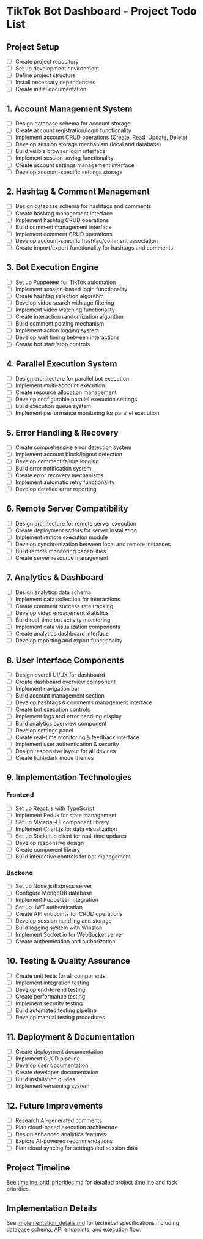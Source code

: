# TikTok Bot Dashboard - Project Todo List

## Project Setup
- [ ] Create project repository
- [ ] Set up development environment
- [ ] Define project structure
- [ ] Install necessary dependencies
- [ ] Create initial documentation

## 1. Account Management System
- [ ] Design database schema for account storage
- [ ] Create account registration/login functionality
- [ ] Implement account CRUD operations (Create, Read, Update, Delete)
- [ ] Develop session storage mechanism (local and database)
- [ ] Build visible browser login interface
- [ ] Implement session saving functionality
- [ ] Create account settings management interface
- [ ] Develop account-specific settings storage

## 2. Hashtag & Comment Management
- [ ] Design database schema for hashtags and comments
- [ ] Create hashtag management interface
- [ ] Implement hashtag CRUD operations
- [ ] Build comment management interface
- [ ] Implement comment CRUD operations
- [ ] Develop account-specific hashtag/comment association
- [ ] Create import/export functionality for hashtags and comments

## 3. Bot Execution Engine
- [ ] Set up Puppeteer for TikTok automation
- [ ] Implement session-based login functionality
- [ ] Create hashtag selection algorithm
- [ ] Develop video search with age filtering
- [ ] Implement video watching functionality
- [ ] Create interaction randomization algorithm
- [ ] Build comment posting mechanism
- [ ] Implement action logging system
- [ ] Develop wait timing between interactions
- [ ] Create bot start/stop controls

## 4. Parallel Execution System
- [ ] Design architecture for parallel bot execution
- [ ] Implement multi-account execution
- [ ] Create resource allocation management
- [ ] Develop configurable parallel execution settings
- [ ] Build execution queue system
- [ ] Implement performance monitoring for parallel execution

## 5. Error Handling & Recovery
- [ ] Create comprehensive error detection system
- [ ] Implement account block/logout detection
- [ ] Develop comment failure logging
- [ ] Build error notification system
- [ ] Create error recovery mechanisms
- [ ] Implement automatic retry functionality
- [ ] Develop detailed error reporting

## 6. Remote Server Compatibility
- [ ] Design architecture for remote server execution
- [ ] Create deployment scripts for server installation
- [ ] Implement remote execution module
- [ ] Develop synchronization between local and remote instances
- [ ] Build remote monitoring capabilities
- [ ] Create server resource management

## 7. Analytics & Dashboard
- [ ] Design analytics data schema
- [ ] Implement data collection for interactions
- [ ] Create comment success rate tracking
- [ ] Develop video engagement statistics
- [ ] Build real-time bot activity monitoring
- [ ] Implement data visualization components
- [ ] Create analytics dashboard interface
- [ ] Develop reporting and export functionality

## 8. User Interface Components
- [ ] Design overall UI/UX for dashboard
- [ ] Create dashboard overview component
- [ ] Implement navigation bar
- [ ] Build account management section
- [ ] Develop hashtags & comments management interface
- [ ] Create bot execution controls
- [ ] Implement logs and error handling display
- [ ] Build analytics overview component
- [ ] Develop settings panel
- [ ] Create real-time monitoring & feedback interface
- [ ] Implement user authentication & security
- [ ] Design responsive layout for all devices
- [ ] Create light/dark mode themes

## 9. Implementation Technologies
### Frontend
- [ ] Set up React.js with TypeScript
- [ ] Implement Redux for state management
- [ ] Set up Material-UI component library
- [ ] Implement Chart.js for data visualization
- [ ] Set up Socket.io client for real-time updates
- [ ] Develop responsive design
- [ ] Create component library
- [ ] Build interactive controls for bot management

### Backend
- [ ] Set up Node.js/Express server
- [ ] Configure MongoDB database
- [ ] Implement Puppeteer integration
- [ ] Set up JWT authentication
- [ ] Create API endpoints for CRUD operations
- [ ] Develop session handling and storage
- [ ] Build logging system with Winston
- [ ] Implement Socket.io for WebSocket server
- [ ] Create authentication and authorization

## 10. Testing & Quality Assurance
- [ ] Create unit tests for all components
- [ ] Implement integration testing
- [ ] Develop end-to-end testing
- [ ] Create performance testing
- [ ] Implement security testing
- [ ] Build automated testing pipeline
- [ ] Develop manual testing procedures

## 11. Deployment & Documentation
- [ ] Create deployment documentation
- [ ] Implement CI/CD pipeline
- [ ] Develop user documentation
- [ ] Create developer documentation
- [ ] Build installation guides
- [ ] Implement versioning system

## 12. Future Improvements
- [ ] Research AI-generated comments
- [ ] Plan cloud-based execution architecture
- [ ] Design enhanced analytics features
- [ ] Explore AI-powered recommendations
- [ ] Plan cloud syncing for settings and session data

## Project Timeline
See [timeline_and_priorities.md](./timeline_and_priorities.md) for detailed project timeline and task priorities.

## Implementation Details
See [implementation_details.md](./implementation_details.md) for technical specifications including database schema, API endpoints, and execution flow.
